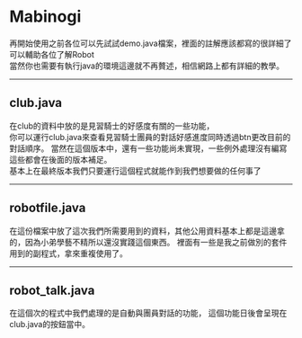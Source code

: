 # Mabinogi 　

再開始使用之前各位可以先試試demo.java檔案，裡面的註解應該都寫的很詳細了可以輔助各位了解Robot  
當然你也需要有執行java的環境這邊就不再贅述，相信網路上都有詳細的教學。    

-----------------------------
club.java  
-------
在club的資料中放的是見習騎士的好感度有關的一些功能，  
你可以運行club.java來查看見習騎士團員的對話好感進度同時透過btn更改目前的對話順序。
當然在這個版本中，還有一些功能尚未實現，一些例外處理沒有編寫這些都會在後面的版本補足。  
基本上在最終版本我們只要運行這個程式就能作到我們想要做的任何事了　　

-----------------------------  
robotfile.java  
-------  
在這份檔案中放了這次我們所需要用到的資料，其他公用資料基本上都是這邊拿的，因為小弟學藝不精所以還沒實踐這個東西。
裡面有一些是我之前做別的套件用到的副程式，拿來重複使用了。

-----------------------------
robot_talk.java  
--------
在這個次的程式中我們處理的是自動與團員對話的功能，
這個功能日後會呈現在club.java的按鈕當中。  

　　
-----------------------------
